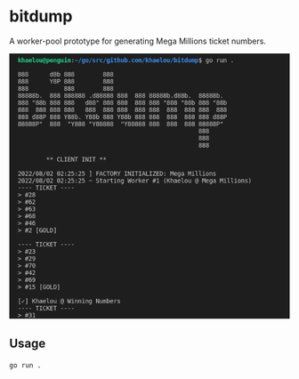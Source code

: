 # bitdump

A worker-pool prototype for generating Mega Millions ticket numbers.

![Bitdump](bitdump.png)

## Usage
```
go run .
```
